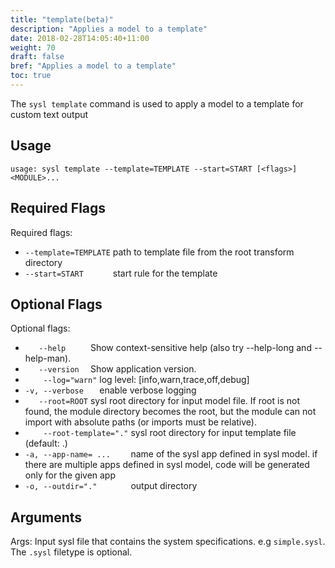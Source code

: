 ```yaml
---
title: "template(beta)"
description: "Applies a model to a template"
date: 2018-02-28T14:05:40+11:00
weight: 70
draft: false
bref: "Applies a model to a template"
toc: true
---
```


The `sysl template` command is used to apply a model to a template for custom text output
## Usage

`usage: sysl template --template=TEMPLATE --start=START [<flags>] <MODULE>...`

## Required Flags

Required flags:
*  `--template=TEMPLATE`  path to template file from the root transform directory
*  `--start=START      ` start rule for the template

## Optional Flags

Optional flags:

*  `    --help      `         Show context-sensitive help (also try --help-long and --help-man).
*  `    --version   `         Show application version.
*  `    --log="warn"`         log level: [info,warn,trace,off,debug]
*  `-v, --verbose   `         enable verbose logging
*  `    --root=ROOT `         sysl root directory for input model file. If root is not found, the module directory
                           becomes the root, but the module can not import with absolute paths (or imports must be
                           relative).
*  `    --root-template="."`  sysl root directory for input template file (default: .)
*  `-a, --app-name= ...    `  name of the sysl app defined in sysl model. if there are multiple apps defined in sysl
                           model, code will be generated only for the given app
*  `-o, --outdir="."       `  output directory

## Arguments

Args:
  <MODULE>  Input sysl file that contains the system specifications. e.g `simple.sysl`. The `.sysl` filetype is optional.